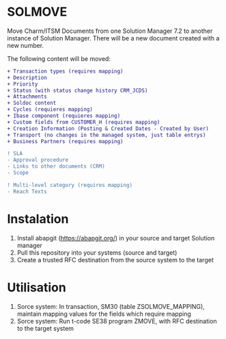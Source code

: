 # SOLMOVE
Move Charm/ITSM Documents from one Solution Manager 7.2 to another instance of Solution Manager. 
There will be a new document created with a new number.

The following content will be moved:
```diff
+ Transaction types (requires mapping)
+ Description
+ Priority
+ Status (with status change history CRM_JCDS)
+ Attachments
+ Soldoc content
+ Cycles (requieres mapping)
+ Ibase component (requieres mapping)
+ Custom fields from CUSTOMER_H (requires mapping)
+ Creation Information (Posting & Created Dates - Created by User)
+ Transport (no changes in the managed system, just table entrys)
+ Business Partners (requires mapping)

! SLA
- Approval procedure
- Links to other documents (CRM)
- Scope

! Multi-level category (requires mapping)
- Reach Texts
```

# Instalation
1) Install abapgit (https://abapgit.org/) in your source and target Solution manager
2) Pull this repository into your systems (source and target)
3) Create a trusted RFC destination from the source system to the target

# Utilisation
1)  Sorce system: In transaction, SM30 (table ZSOLMOVE_MAPPING), maintain mapping values for the fields which require mapping
2)  Sorce system: Run t-code SE38 program ZMOVE, with RFC destination to the target system 
